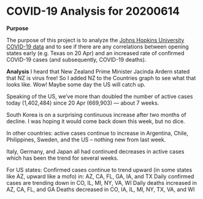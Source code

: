 # COVID-19 Analysis for 20200614

<b>Purpose</b>

The purpose of this project is to analyze the [Johns Hopkins University COVID-19 data](https://github.com/CSSEGISandData/COVID-19) and to see if there are any correlations between opening states early (e.g. Texas on 20 Apr) and an increased rate of confirmed COVID-19 cases (and subsequently, COVID-19 deaths).

<b>Analysis</b>
I heard that New Zealand Prime Minister Jacinda Ardern stated that NZ is virus free! So I added NZ to the Countries graph to see what that looks like. Wow! Maybe some day the US will catch up.

Speaking of the US, we’ve more than doubled the number of active cases today (1,402,484) since 20 Apr (669,903) — about 7 weeks.

South Korea is on a surprising continuous increase after two months of decline. I was hoping it would come back down this week, but no dice.

In other countries: active cases continue to increase in Argentina, Chile, Philippines, Sweden, and the US – nothing new from last week.

Italy, Germany, and Japan all had continued decreases in active cases which has been the trend for several weeks.

For US states:
Confirmed cases continue to trend upward (in some states like AZ, upward like a mofo) in: AZ, CA, FL, GA, IA, and TX
Daily confirmed cases are trending down in CO, IL, MI, NY, VA, WI
Daily deaths increased in AZ, CA, FL, and GA
Deaths decreased in CO, IA, IL, MI, NY, TX, VA, and WI

